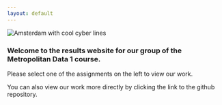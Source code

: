 ```yaml
---
layout: default
---
```


![Amsterdam with cool cyber lines](./index_pic.png)

### Welcome to the results website for our group of the Metropolitan Data 1 course.
Please select one of the assignments on the left to view our work.

You can also view our work more directly by clicking the link to the github repository.